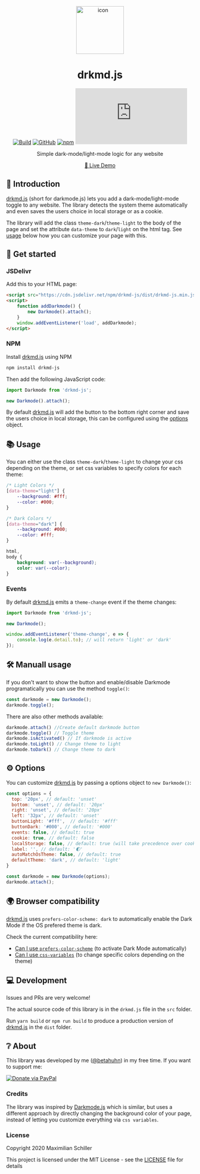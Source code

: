 <div align="center">

<img src="https://cdn.mxis.ch/assets/drkmd-js/moon.png" title="drkmd.js icon" alt="icon" width="128">

# drkmd.js

[![Build](https://github.com/BetaHuhn/drkmd.js/workflows/Build/badge.svg)](https://github.com/BetaHuhn/drkmd.js/actions?query=workflow%3ABuild) [![GitHub](https://img.shields.io/github/license/mashape/apistatus.svg)](https://github.com/BetaHuhn/drkmd.js/blob/master/LICENSE) [![npm](https://img.shields.io/npm/v/drkmd-js)](https://www.npmjs.com/package/drkmd-js) [![npm bundle size](https://img.badgesize.io/betahuhn/drkmd.js/master/dist/drkmd-js.min.js?compression=gzip)](https://github.com/BetaHuhn/drkmd.js)

Simple dark-mode/light-mode logic for any website

[🔮 Live Demo](https://codepen.io/BetaHuhn/pen/oNxdBzK)
<br/>

</div>

## 👋 Introduction

[drkmd.js](https://github.com/BetaHuhn/drkmd.js) (short for darkmode.js) lets you add a dark-mode/light-mode toggle to any website. The library detects the system theme automatically and even saves the users choice in local storage or as a cookie.

The library will add the class `theme-dark`/`theme-light` to the body of the page and set the attribute `data-theme` to `dark`/`light` on the html tag. See [usage](https://github.com/BetaHuhn/drkmd.js#usage) below how you can customize your page with this.

## 🚀 Get started

### JSDelivr

Add this to your HTML page:

```html
<script src="https://cdn.jsdelivr.net/npm/drkmd-js/dist/drkmd-js.min.js"></script>
<script>
    function addDarkmode() {
        new Darkmode().attach();
    }
    window.addEventListener('load', addDarkmode);
</script>
```

### NPM

Install [drkmd.js](https://github.com/BetaHuhn/drkmd.js) using NPM

```sh
npm install drkmd-js
```

Then add the following JavaScript code:

```javascript
import Darkmode from 'drkmd-js';

new Darkmode().attach();
```

By default [drkmd.js](https://github.com/BetaHuhn/drkmd.js) will add the button to the bottom right corner and save the users choice in local storage, this can be configured using the [options](https://github.com/BetaHuhn/drkmd.js#options) object.

## 📚 Usage

You can either use the class `theme-dark`/`theme-light` to change your css depending on the theme, or set css variables to specify colors for each theme:

```css
/* Light Colors */
[data-theme="light"] {
    --background: #fff;
    --color: #000;
}

/* Dark Colors */
[data-theme="dark"] {
    --background: #000;
    --color: #fff;
}

html,
body {
    background: var(--background);
    color: var(--color);
}
```

### Events

By default [drkmd.js](https://github.com/BetaHuhn/drkmd.js) emits a `theme-change` event if the theme changes:

```js
import Darkmode from 'drkmd-js';

new Darkmode();

window.addEventListener('theme-change', e => {
    console.log(e.detail.to); // will return 'light' or 'dark'
});

```

## 🛠️ Manuall usage

If you don't want to show the button and enable/disable Darkmode programatically you can use the method `toggle()`:

```javascript
const darkmode = new Darkmode();
darkmode.toggle();
```

There are also other methods available:

```js
darkmode.attach() //Create default darkmode button
darkmode.toggle() // Toggle theme
darkmode.isActivated() // If darkmode is active
darkmode.toLight() // Change theme to light
darkmode.toDark() // Change theme to dark
```

## ⚙️ Options

You can customize [drkmd.js](https://github.com/BetaHuhn/drkmd.js) by passing a options object to `new Darkmode()`:

```js
const options = {
  top: '20px', // default: 'unset'
  bottom: 'unset', // default: '20px'
  right: 'unset', // default: '20px'
  left: '32px', // default: 'unset'
  buttonLight: '#fff',  // default: '#fff'
  buttonDark: '#000', // default: '#000'
  events: false, // default: true
  cookie: true, // default: false
  localStorage: false, // default: true (will take precedence over cookie)
  label: '', // default: '🌓'
  autoMatchOsTheme: false, // default: true
  defaultTheme: 'dark', // default: 'light'
}

const darkmode = new Darkmode(options);
darkmode.attach();
```

## 🌍 Browser compatibility

[drkmd.js](https://github.com/BetaHuhn/drkmd.js) uses `prefers-color-scheme: dark` to automatically enable the Dark Mode if the OS prefered theme is dark.

Check the current compatibility here:

- [Can I use `prefers-color-scheme`](https://caniuse.com/prefers-color-scheme) (to activate Dark Mode automatically)
- [Can I use `css-variables`](https://caniuse.com/css-variables) (to change specific colors depending on the theme)

## 💻 Development

Issues and PRs are very welcome!

The actual source code of this library is in the `drkmd.js` file in the `src` folder.

Run `yarn build` or `npm run build` to produce a production version of [drkmd.js](https://github.com/BetaHuhn/drkmd.js) in the `dist` folder.

## ❔ About

This library was developed by me ([@betahuhn](https://github.com/BetaHuhn)) in my free time. If you want to support me:

[![Donate via PayPal](https://img.shields.io/badge/paypal-donate-009cde.svg)](https://www.paypal.com/cgi-bin/webscr?cmd=_s-xclick&hosted_button_id=394RTSBEEEFEE)

### Credits

The library was inspired by [Darkmode.js](https://github.com/sandoche/Darkmode.js) which is similar, but uses a different approach by directly changing the background color of your page, instead of letting you customize everything via `css variables`.

### License

Copyright 2020 Maximilian Schiller

This project is licensed under the MIT License - see the [LICENSE](LICENSE) file for details
